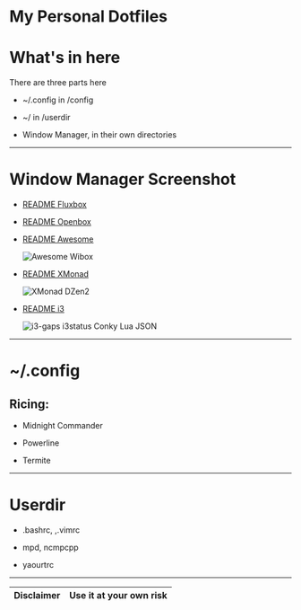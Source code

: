 My Personal Dotfiles
=====================

# What's in here

There are three parts here

* ~/.config in /config

* ~/ in /userdir

* Window Manager, in their own directories

-- -- --

#  Window Manager Screenshot

* [README Fluxbox][readme-fluxbox]

* [README Openbox][readme-openbox]

* [README Awesome][readme-awesome]

  ![Awesome Wibox][wibox-all]

* [README XMonad][readme-xmonad]

  ![XMonad DZen2][dzen-all]

* [README i3][readme-i3]

  ![i3-gaps i3status Conky Lua JSON][i3status-all]


-- -- --

# ~/.config

## Ricing:

* Midnight Commander

* Powerline

* Termite

-- -- --

# Userdir

* .bashrc, ,.vimrc

* mpd, ncmpcpp

* yaourtrc



-- -- --

| Disclaimer | Use it at your own risk |
| ---------- | ----------------------- |

[readme-fluxbox]: https://github.com/epsi-rns/dotfiles/blob/master/fluxbox/README.md
[readme-openbox]: https://github.com/epsi-rns/dotfiles/blob/master/openbox/README.md
[readme-awesome]: https://github.com/epsi-rns/dotfiles/blob/master/awesome/README.md
[readme-xmonad]: https://github.com/epsi-rns/dotfiles/blob/master/xmonad/README.md
[readme-i3]: https://github.com/epsi-rns/dotfiles/blob/master/xmonad/README.md

[wibox-all]: https://github.com/epsi-rns/dotfiles/blob/master/awesome/readme/wibox-all.png
[dzen-all]: https://github.com/epsi-rns/dotfiles/blob/master/xmonad/readme/dzen-all.png
[i3status-all]: https://github.com/epsi-rns/dotfiles/blob/master/i3/readme/conky-lua-json-dark-both.png
